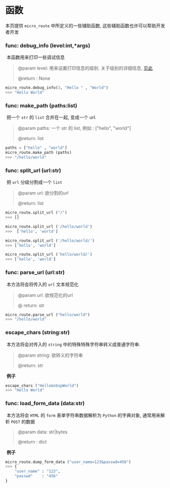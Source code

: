 # 函数

本页提供 `micro_route` 中所定义的一些辅助函数, 这些辅助函数也许可以帮助开发者开发

### func: debug_info (level:int,*args)

​	本函数用来打印一些调试信息

> @param level: 用来设置打印信息的级别. 关于级别的详细信息, [见此](./CONSTS.html/#int-debug-)
>
> @return : None

```python
micro_route.debug_info(3, "Hello " , "World")
>>> "Hello World"
```



### func: make_path (paths:list)

​	把一个 `str` 的 `list` 合并在一起, 变成一个 url.

> @param paths: 一个 str 的 list, 例如 : ["hello", "world"]
>
> @return: list

```python
paths = ["hello" , "world"]
micro_route.make_path (paths)
>>> "/hello/world"
```



### func: split_url (url:str)

​	把 `url` 分级分割成一个 `list`

> @param url: 欲分割的url
>
> @return: list

```python
micro_route.split_url ("/")
>>> []

micro_route.split_url ('/hello/world')
>>>  ['hello', 'world']

micro_route.split_url ('/hello/world/')
>>> ['hello', 'world']

micro_route.split_url ('hello/world/')
>>> ['hello', 'world']
```



### func: parse_url (url:str)

​	本方法将会将传入的 `url` 文本规范化

> @param url: 欲规范化的url
>
> @ return: str

```python
micro_route.parse_url ("hello/world")
>>> "/hello/world"
```

### escape_chars (string:str)

​	本方法将会对传入的 `string` 中的特殊特殊字符串转义成普通字符串.

> @param string: 欲转义的字符串
>
> @return: str

​	**例子**

```python
escape_chars ("Hello&nbspWorld")
>>> "Hello World"
```



### func: load_form_data (data:str)

​	本方法将会 `HTML` 的 `form` 表单字符串数据解析为 `Python` 的字典对象, 通常用来解析 `POST` 的数据

> @param data: str|bytes
>
> @return : dict

​	**例子**

```python
micro_route.dump_form_data ("user_name=123&passwd=456")
>>> {
    "user_name" : "123",
    "passwd"    : "456"
}
```

